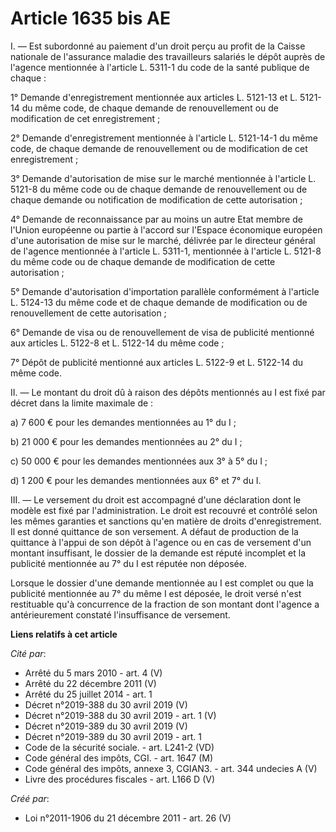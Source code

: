 # Article 1635 bis AE

I.  ― Est subordonné au paiement d'un droit perçu au profit de la Caisse  nationale de l'assurance maladie des travailleurs
salariés le dépôt  auprès de l'agence mentionnée à l'article L. 5311-1 du code de la santé publique de chaque : 

1° Demande d'enregistrement mentionnée aux articles L. 5121-13 et L.  5121-14 du même code, de chaque demande de
renouvellement ou de  modification de cet enregistrement ; 

2° Demande  d'enregistrement mentionnée à l'article L. 5121-14-1 du même code, de  chaque demande de renouvellement ou de
modification de cet  enregistrement ; 

3° Demande d'autorisation de  mise sur le marché mentionnée à l'article L. 5121-8 du même code ou de  chaque demande de
renouvellement ou de chaque demande ou notification de  modification de cette autorisation ; 

4° Demande  de reconnaissance par au moins un autre Etat membre de l'Union  européenne ou partie à l'accord sur l'Espace
économique européen d'une  autorisation de mise sur le marché, délivrée par le directeur général de  l'agence mentionnée à
l'article L. 5311-1, mentionnée à l'article L.  5121-8 du même code ou de chaque demande de modification de cette
autorisation ; 

5° Demande d'autorisation  d'importation parallèle conformément à l'article L. 5124-13 du même code  et de chaque demande de
modification ou de renouvellement de cette  autorisation ; 

6° Demande de visa ou de renouvellement de visa de publicité mentionné aux articles L. 5122-8 et L. 5122-14 du même code ; 

7° Dépôt de publicité mentionné aux articles L. 5122-9 et L. 5122-14 du même code. 

II. ― Le montant du droit dû à raison des dépôts mentionnés au I est fixé par décret dans la limite maximale de : 

a) 7 600 € pour les demandes mentionnées au 1° du I ; 

b) 21 000 € pour les demandes mentionnées au 2° du I ; 

c) 50 000 € pour les demandes mentionnées aux 3° à 5° du I ; 

d) 1 200 € pour les demandes mentionnées aux 6° et 7° du I. 

III. ― Le versement du droit est accompagné d'une déclaration dont le  modèle est fixé par l'administration. Le droit est
recouvré et contrôlé  selon les mêmes garanties et sanctions qu'en matière de droits  d'enregistrement. Il est donné
quittance de son versement. A défaut de  production de la quittance à l'appui de son dépôt à l'agence ou en cas  de versement
d'un montant insuffisant, le dossier de la demande est  réputé incomplet et la publicité mentionnée au 7° du I est réputée
non  déposée. 

Lorsque le dossier d'une demande  mentionnée au I est complet ou que la publicité mentionnée au 7° du même  I est déposée, le
droit versé n'est restituable qu'à concurrence de la  fraction de son montant dont l'agence a antérieurement constaté
l'insuffisance de versement.

**Liens relatifs à cet article**

_Cité par_:

  - Arrêté du 5 mars 2010 - art. 4 (V)
  - Arrêté du 22 décembre 2011 (V)
  - Arrêté du 25 juillet 2014 - art. 1
  - Décret n°2019-388 du 30 avril 2019 (V)
  - Décret n°2019-388 du 30 avril 2019 - art. 1 (V)
  - Décret n°2019-389 du 30 avril 2019 (V)
  - Décret n°2019-389 du 30 avril 2019 - art. 1
  - Code de la sécurité sociale. - art. L241-2 (VD)
  - Code général des impôts, CGI. - art. 1647 (M)
  - Code général des impôts, annexe 3, CGIAN3. - art. 344 undecies A (V)
  - Livre des procédures fiscales - art. L166 D (V)

_Créé par_:

  - Loi n°2011-1906 du 21 décembre 2011 - art. 26 (V)

